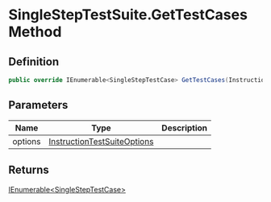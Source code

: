 # SingleStepTestSuite.GetTestCases Method
## Definition

```c#
public override IEnumerable<SingleStepTestCase> GetTestCases(InstructionTestSuiteOptions options);
```

## Parameters

| Name | Type | Description |
| ---- | ---- | ----------- |
| options | [InstructionTestSuiteOptions](MrKWatkins.EmulatorTestSuites.Z80.Instruction.InstructionTestSuiteOptions.md) |  |

## Returns

[IEnumerable&lt;SingleStepTestCase&gt;](https://learn.microsoft.com/en-gb/dotnet/api/System.Collections.Generic.IEnumerable-1)
